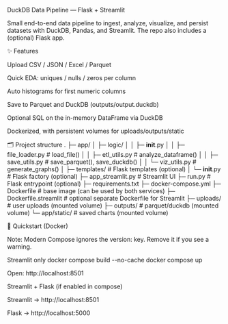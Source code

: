 DuckDB Data Pipeline — Flask + Streamlit

Small end-to-end data pipeline to ingest, analyze, visualize, and persist datasets with DuckDB, Pandas, and Streamlit.
The repo also includes a (optional) Flask app.

✨ Features

Upload CSV / JSON / Excel / Parquet

Quick EDA: uniques / nulls / zeros per column

Auto histograms for first numeric columns

Save to Parquet and DuckDB (outputs/output.duckdb)

Optional SQL on the in-memory DataFrame via DuckDB

Dockerized, with persistent volumes for uploads/outputs/static

🗂️ Project structure
.
├─ app/
│  ├─ logic/
│  │  ├─ __init__.py
│  │  ├─ file_loader.py      # load_file()
│  │  ├─ etl_utils.py        # analyze_dataframe()
│  │  ├─ save_utils.py       # save_parquet(), save_duckdb()
│  │  └─ viz_utils.py        # generate_graphs()
│  ├─ templates/             # Flask templates (optional)
│  └─ __init__.py            # Flask factory (optional)
├─ app_streamlit.py          # Streamlit UI
├─ run.py                    # Flask entrypoint (optional)
├─ requirements.txt
├─ docker-compose.yml
├─ Dockerfile                # base image (can be used by both services)
├─ Dockerfile.streamlit      # optional separate Dockerfile for Streamlit
├─ uploads/                  # user uploads  (mounted volume)
├─ outputs/                  # parquet/duckdb (mounted volume)
└─ app/static/               # saved charts  (mounted volume)

🚀 Quickstart (Docker)

Note: Modern Compose ignores the version: key. Remove it if you see a warning.

Streamlit only
docker compose build --no-cache
docker compose up


Open: http://localhost:8501

Streamlit + Flask (if enabled in compose)

Streamlit → http://localhost:8501

Flask → http://localhost:5000
